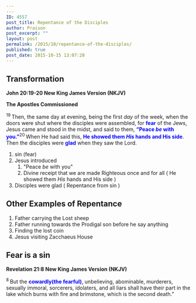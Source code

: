 ```yaml
---
---
ID: 4557
post_title: Repentance of the Disciples
author: Praison
post_excerpt: ""
layout: post
permalink: /2015/10/repentance-of-the-disciples/
published: true
post_date: 2015-10-15 13:07:28
---
```

<h2>Transformation</h2>
<strong><span class="passage-display-bcv">John 20:19-20
</span><span class="passage-display-version">New King James Version (NKJV)</span></strong>

<strong><span id="en-NKJV-26887" class="text John-20-19">The Apostles Commissioned</span></strong>

<span class="text John-20-19"><sup class="versenum">19 </sup>Then, the same day at evening, being the first <i>day</i> of the week, when the doors were shut where the disciples were assembled, for <span style="color: #0000ff;"><strong>fear</strong> </span>of the Jews, Jesus came and stood in the midst, and said to them, <span style="color: #0000ff;"><strong><span class="woj">“Peace <i>be</i> with you.”</span></strong></span></span><span id="en-NKJV-26888" class="text John-20-20"><sup class="versenum">20 </sup>When He had said this, <span style="color: #0000ff;"><strong>He showed them <i>His</i> hands and His side</strong></span>. Then the disciples were <span style="color: #0000ff;"><strong>glad</strong> </span>when they saw the Lord.</span>
<ol>
	<li>sin (fear)</li>
	<li>Jesus introduced
<ol>
	<li>"Peace <i>be</i> with you"</li>
	<li>Divine receipt that we are made Righteous once and for all ( He showed them <i>His</i> hands and His side )</li>
</ol>
</li>
	<li>Disciples were glad ( Repentance from sin )</li>
</ol>
<h2>Other Examples of Repentance</h2>
<ol>
	<li>Father carrying the Lost sheep</li>
	<li>Father running towards the Prodigal son before he say anything</li>
	<li>Finding the lost coin</li>
	<li>Jesus visiting Zacchaeus House</li>
</ol>
<h2>Fear is a sin</h2>
<strong><span class="passage-display-bcv">Revelation 21:8
</span><span class="passage-display-version">New King James Version (NKJV)</span></strong>

<span id="en-NKJV-31062" class="text Rev-21-8"><sup class="versenum">8 </sup>But the <span style="color: #0000ff;"><strong>cowardly(the fearful)</strong></span>, unbelieving, abominable, murderers, sexually immoral, sorcerers, idolaters, and all liars shall have their part in the lake which burns with fire and brimstone, which is the second death.”</span>

&nbsp;